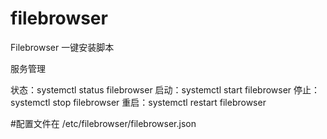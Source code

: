 # filebrowser
Filebrowser 一键安装脚本

服务管理

状态：systemctl status filebrowser
启动：systemctl start filebrowser
停止：systemctl stop filebrowser
重启：systemctl restart filebrowser

#配置文件在
/etc/filebrowser/filebrowser.json
